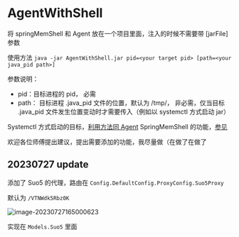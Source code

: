 # AgentWithShell

将 springMemShell 和 Agent 放在一个项目里面，注入的时候不需要带 [jarFile] 参数

使用方法 `java -jar AgentWithShell.jar pid=<your target pid> [path=<your java_pid path>]`

参数说明：
- pid：目标进程的 pid， 必需
- path： 目标进程 .java_pid 文件的位置，默认为 /tmp/， 非必需，仅当目标 .java_pid 文件发生位置变动时才需要传入（例如以 systemctl 方式启动 jar）

Systemctl 方式启动的目标，[利用方法同 Agent](../Agent/README.md)
SpringMemShell 的功能，[参见](../springMemShell/README.md)



欢迎各位师傅提出建议，提出需要添加的功能，我尽量做（在做了在做了



## 20230727 update

添加了 Suo5 的代理，路由在 `Config.DefaultConfig.ProxyConfig.Suo5Proxy` 

默认为 `/VTNWdk5Rbz0K` 

![image-20230727165000623](https://s2.loli.net/2023/07/27/QmYDSqpFuEGJMrx.png)

实现在 `Models.Suo5` 里面
